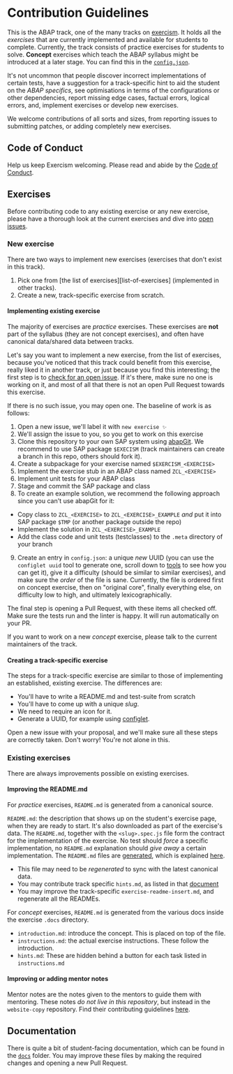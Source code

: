 # Contribution Guidelines

This is the ABAP track, one of the many tracks on [exercism][web-exercism]. It holds all the _exercises_ that are currently implemented and available for students to complete. Currently, the track consists of practice exercises for students to solve. **Concept** exercises which teach the ABAP syllabus might be introduced at a later stage. You can find this in the [`config.json`][file-config].

It's not uncommon that people discover incorrect implementations of certain tests, have a suggestion for a track-specific hint to aid the student on the _ABAP specifics_, see optimisations in terms of the configurations or other dependencies, report missing edge cases, factual errors, logical errors, and, implement exercises or develop new exercises.

We welcome contributions of all sorts and sizes, from reporting issues to submitting patches, or adding completely new exercises.

## Code of Conduct

Help us keep Exercism welcoming. Please read and abide by the [Code of Conduct][coc].

## Exercises

Before contributing code to any existing exercise or any new exercise, please have a thorough look at the current exercises and dive into [open issues][issue-open].

### New exercise

There are two ways to implement new exercises (exercises that don't exist in this track).

1. Pick one from [the list of exercises][list-of-exercises] (implemented in other tracks).
2. Create a new, track-specific exercise from scratch.

#### Implementing existing exercise

The majority of exercises are _practice_ exercises.
These exercises are **not** part of the syllabus (they are not concept exercises), and often have canonical data/shared data between tracks.

Let's say you want to implement a new exercise, from the list of exercises, because you've noticed that this track could benefit from this exercise, really liked it in another track, or just because you find this interesting; the first step is to [check for an open issue][issue-new-exercise].
If it's there, make sure no one is working on it, and most of all that there is not an open Pull Request towards this exercise.

If there is no such issue, you may open one.
The baseline of work is as follows:

1. Open a new issue, we'll label it with `new exercise ✨`
1. We'll assign the issue to you, so you get to work on this exercise
1. Clone this repository to your own SAP system using [abapGit](https://github.com/abapGit/abapGit). We recommend to use SAP package `$EXECISM`
(track maintainers can create a branch in this repo, others should fork it).
1. Create a subpackage for your exercise named `$EXERCISM_<EXERCISE>`
1. Implement the exercise stub in an ABAP class named `ZCL_<EXERCISE>`
1. Implement unit tests for your ABAP class
1. Stage and commit the SAP package and class 
1. To create an example solution, we recommend the following approach since you can't use abapGit for it:
  - Copy class to `ZCL_<EXERCISE>` to `ZCL_<EXERCISE>_EXAMPLE` *and* put it into SAP package `$TMP` (or another package outside the repo)
  - Implement the solution in `ZCL_<EXERCISE>_EXAMPLE`
  - Add the class code and unit tests (testclasses) to the `.meta` directory of your branch
9. Create an entry in `config.json`: a unique _new_ UUID (you can use the `configlet uuid` tool to generate one, scroll down to [tools](#tools) to see how you can get it), give it a difficulty (should be similar to similar exercises), and make sure the _order_ of the file is sane.
   Currently, the file is ordered first on concept exercise, then on "original core", finally everything else, on difficulty low to high, and ultimately lexicographically.

The final step is opening a Pull Request, with these items all checked off.
Make sure the tests run and the linter is happy. It will run automatically on your PR.

If you want to work on a new _concept_ exercise, please talk to the current maintainers of the track.

#### Creating a track-specific exercise

The steps for a track-specific exercise are similar to those of implementing an established, existing exercise.
The differences are:

- You'll have to write a README.md and test-suite from scratch
- You'll have to come up with a unique _slug_.
- We need to require an icon for it.
- Generate a UUID, for example using [configlet][configlet].

Open a new issue with your proposal, and we'll make sure all these steps are correctly taken.
Don't worry! You're not alone in this.

### Existing exercises

There are always improvements possible on existing exercises.

#### Improving the README.md

For _practice_ exercises, `README.md` is generated from a canonical source.

`README.md`: the description that shows up on the student's exercise page, when they are ready to start.
It's also downloaded as part of the exercise's data. The `README.md`, together with the `<slug>.spec.js` file form the contract for the implementation of the exercise.
No test should _force_ a specific implementation, no `README.md` explanation should _give away_ a certain implementation.
The `README.md` files are [generated][doc-readme], which is explained [here][doc-readme].

- This file may need to be _regenerated_ to sync with the latest canonical data.
- You may contribute track specific `hints.md`, as listed in that [document][doc-readme]
- You may improve the track-specific `exercise-readme-insert.md`, and regenerate all the READMEs.

For _concept_ exercises, `README.md` is generated from the various docs inside the exercise `.docs` directory.

- `introduction.md`: introduce the concept.
  This is placed on top of the file.
- `instructions.md`: the actual exercise instructions.
  These follow the introduction.
- `hints.md`: These are hidden behind a button for each task listed in `instructions.md`

#### Improving or adding mentor notes

Mentor notes are the notes given to the mentors to guide them with mentoring.
These notes _do not live in this repository_, but instead in the `website-copy` repository.
Find their contributing guidelines [here][contributing-website-copy].

## Documentation

There is quite a bit of student-facing documentation, which can be found in the [`docs`][file-docs] folder.
You may improve these files by making the required changes and opening a new Pull Request.

[configlet]: https://exercism.org/docs/building/configlet
[bin-fetch-configlet]: https://github.com/exercism/abap/blob/main/bin/fetch-configlet
[web-exercism]: https://exercism.org
[web-syllabus]: https://exercism.org/tracks/abap/concepts
[file-config]: https://github.com/exercism/abap/blob/main/config.json
[file-docs]: https://github.com/exercism/abap/tree/main/docs
[issue-open]: https://github.com/exercism/abap/issues
[issue-discussion]: https://github.com/exercism/abap/labels/discussion%20%3Aspeech_balloon%3A
[issue-new-exercise]: https://github.com/exercism/abap/issues?q=is%3Aopen+is%3Aissue+label%3A%22%3Asparkles%3A+new+exercise%22
[contributing-generic]: https://exercism.org/docs/building/tracks
[contributing-website-copy]: https://github.com/exercism/website-copy#contributing
[doc-readme]: https://exercism.org/docs/building/tracks
[problem-specifications]: https://github.com/exercism/problem-specifications
[coc]: https://exercism.org/code-of-conduct
